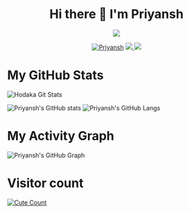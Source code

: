 <h1 align="center">Hi there 👋 I'm Priyansh</h1>
</p>
<p align="center">
<img src="https://readme-typing-svg.herokuapp.com?color=000000&width=420&lines=A+Noob+Developer+From+India%E2%9C%8C%EF%B8%8F;Working+On+Telegram+Bot+Api%E2%9D%A4%EF%B8%8F">
</p>
<p align="center">
  <a href="https://t.me/Hentai_Lover_Boy"><img src="https://telegra.ph/file/b72acb39bab944391a387.jpg" alt="Priyansh"></a>
<a href="https://telegram.me/Hentai_Lover_Boy">
    <img src="https://img.shields.io/badge/Telegram-grey?style=for-the-badge&logo=telegram"/>
  </a>  
 </a>
  <a href="https://github.com/PriyanshGoswami">
    <img src="https://img.shields.io/github/followers/PriyanshGoswami?label=GitHub&logo=github&style=for-the-badge&color=blue"/>
  </a>

# My GitHub Stats

![Hodaka Git Stats](https://github-readme-stats.vercel.app/api?username=PriyanshGoswami&include_all_commits=true&count_private=true&theme=highcontrast)

![Priyansh's GitHub stats](https://github-readme-streak-stats.herokuapp.com?user=PriyanshGoswami&theme=tokyonight)
![Priyansh's GitHub Langs](https://github-readme-stats.vercel.app/api/top-langs/?username=PriyanshGoswami&theme=tokyonight&layout=compact&langs_count=6)

# My Activity Graph


![Priyansh's GitHub Graph](https://activity-graph.herokuapp.com/graph?username=h0daka&custom_title=My%20Graph&bg_color=241731&line=f20f80&color=f52f91&point=fdf5ea&hide_border=true&area=false&area_color=fdf5ea)
# Visitor count
<a href="https://t.me/Hentai_Lover_Boy"><img alt="Cute Count" src="https://count.getloli.com/get/@PriyanshGoswami?theme=rule34" /></a>
